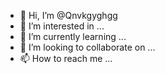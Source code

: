 - 👋 Hi, I’m @Qnvkgyghgg
- 👀 I’m interested in ...
- 🌱 I’m currently learning ...
- 💞️ I’m looking to collaborate on ...
- 📫 How to reach me ...

<!---
Qnvkgyghgg/Qnvkgyghgg is a ✨ special ✨ repository because its `README.md` (this file) appears on your GitHub profile.
You can click the Preview link to take a look at your changes.
--->
